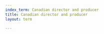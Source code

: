 ```yaml
---
index_term: Canadian director and producer
title: Canadian director and producer
layout: term

---
```

